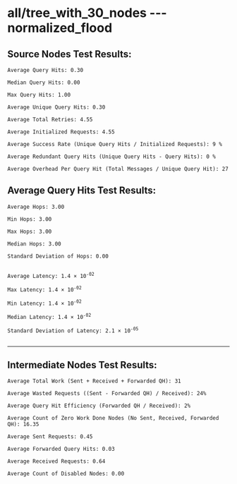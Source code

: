 # all/tree_with_30_nodes --- normalized_flood
## Source Nodes Test Results:
	Average Query Hits: 0.30

	Median Query Hits: 0.00

	Max Query Hits: 1.00

	Average Unique Query Hits: 0.30

	Average Total Retries: 4.55

	Average Initialized Requests: 4.55

	Average Success Rate (Unique Query Hits / Initialized Requests): 9 %

	Average Redundant Query Hits (Unique Query Hits - Query Hits): 0 %

	Average Overhead Per Query Hit (Total Messages / Unique Query Hit): 27



## Average Query Hits Test Results:
<pre><code>Average Hops: 3.00

Min Hops: 3.00

Max Hops: 3.00

Median Hops: 3.00

Standard Deviation of Hops: 0.00


Average Latency: 1.4 × 10<sup>-02</sup>

Max Latency: 1.4 × 10<sup>-02</sup>

Min Latency: 1.4 × 10<sup>-02</sup>

Median Latency: 1.4 × 10<sup>-02</sup>

Standard Deviation of Latency: 2.1 × 10<sup>-05</sup>

</code></pre>

---------------------------------------------
## Intermediate Nodes Test Results:

	Average Total Work (Sent + Received + Forwarded QH): 31

	Average Wasted Requests ((Sent - Forwarded QH) / Received): 24%

	Average Query Hit Efficiency (Forwarded QH / Received): 2%

	Average Count of Zero Work Done Nodes (No Sent, Received, Forwarded QH): 16.35

	Average Sent Requests: 0.45

	Average Forwarded Query Hits: 0.03

	Average Received Requests: 0.64

	Average Count of Disabled Nodes: 0.00

